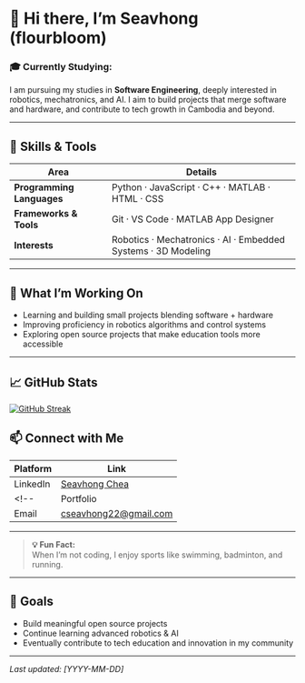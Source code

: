 # 👋 Hi there, I’m **Seavhong** (flourbloom)

### 🎓 Currently Studying:  
I am pursuing my studies in **Software Engineering**, deeply interested in robotics, mechatronics, and AI. I aim to build projects that merge software and hardware, and contribute to tech growth in Cambodia and beyond.

---

## 🔧 Skills & Tools

| Area | Details |
|---|---|
| **Programming Languages** | Python · JavaScript · C++ · MATLAB · HTML · CSS |
| **Frameworks & Tools** | Git · VS Code · MATLAB App Designer |
| **Interests** | Robotics · Mechatronics · AI · Embedded Systems · 3D Modeling |

---

## 🚀 What I’m Working On

- Learning and building small projects blending software + hardware  
- Improving proficiency in robotics algorithms and control systems  
- Exploring open source projects that make education tools more accessible  

---

## 📈 GitHub Stats
[![GitHub Streak](https://streak-stats.demolab.com?user=flourbloom&theme=radical&hide_border=true)](https://git.io/streak-stats)

<!--![Seavhong's GitHub Stats](https://github-readme-stats.vercel.app/api?username=flourbloom&show_icons=true&theme=radical)  
![Top Languages Used](https://github-readme-stats.vercel.app/api/top-langs/?username=flourbloom&layout=compact&theme=radical)

--- -->

## 📫 Connect with Me

| Platform    | Link |
|-------------|------|
| LinkedIn    | [Seavhong Chea](https://www.linkedin.com/in/seavhong-chea-441258177) |
<!--| Portfolio   | [your-portfolio-site](https://your-portfolio.com) |-->
| Email | cseavhong22@gmail.com |

---

> **💡 Fun Fact:**  
When I’m not coding, I enjoy sports like swimming, badminton, and running.

---

## 🧭 Goals

- Build meaningful open source projects  
- Continue learning advanced robotics & AI  
- Eventually contribute to tech education and innovation in my community

---

*Last updated: [YYYY-MM-DD]*  

